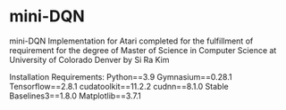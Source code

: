 # mini-DQN
mini-DQN Implementation for Atari completed for the fulfillment of requirement for the degree of Master of Science in Computer Science at University of Colorado Denver by Si Ra Kim

Installation Requirements:
Python==3.9
Gymnasium==0.28.1
Tensorflow==2.8.1
cudatoolkit==11.2.2
cudnn==8.1.0
Stable Baselines3==1.8.0
Matplotlib==3.7.1
